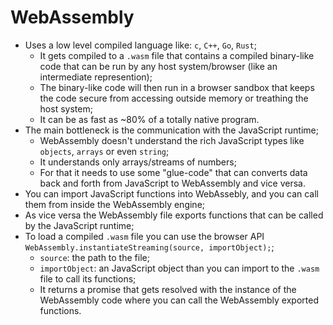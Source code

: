 # WebAssembly

- Uses a low level compiled language like: `c`, `C++`, `Go`, `Rust`;
    - It gets compiled to a `.wasm` file that contains a compiled binary-like code that can be run by any host system/browser (like an intermediate represention);
    - The binary-like code will then run in a browser sandbox that keeps the code secure from accessing outside memory or treathing the host system;
    - It can be as fast as ~80% of a totally native program.
- The main bottleneck is the communication with the JavaScript runtime;
    - WebAssembly doesn't understand the rich JavaScript types like `objects`, `arrays` or even `string`;
    - It understands only arrays/streams of numbers;
    - For that it needs to use some "glue-code" that can converts data back and forth from JavaScript to WebAssembly and vice versa.
- You can import JavaScript functions into WebAssebly, and you can call them from inside the WebAssembly engine;
- As vice versa the WebAssembly file exports functions that can be called by the JavaScript runtime;
- To load a compiled `.wasm` file you can use the browser API `WebAssembly.instantiateStreaming(source, importObject);`;
    - `source`: the path to the file;
    - `importObject`: an JavaScript object than you can import to the `.wasm` file to call its functions;
    - It returns a promise that gets resolved with the instance of the WebAssembly code where you can call the WebAssembly exported functions.
    